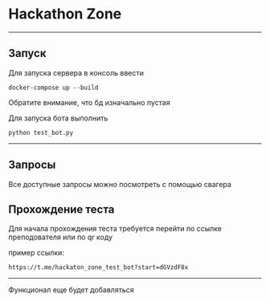 # Hackathon Zone


---
## Запуск
Для запуска сервера в консоль ввести 
```shell
docker-compose up --build
```

Обратите внимание, что бд изначально пустая


Для запуска бота выполнить
```shell
python test_bot.py
```
---
## Запросы
Все доступные запросы можно посмотреть с помощью свагера

## Прохождение теста
Для начала прохождения теста требуется перейти по ссылке преподователя или по qr коду

пример ссылки:

```https://t.me/hackaton_zone_test_bot?start=dGVzdF8x```
___
Функционал еще будет добавляться